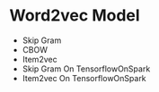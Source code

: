 # Word2vec Model
* Skip Gram
* CBOW
* Item2vec
* Skip Gram On TensorflowOnSpark
* Item2vec On TensorflowOnSpark